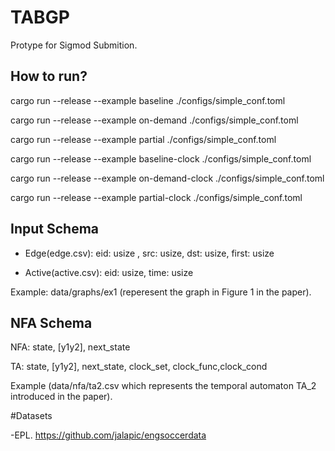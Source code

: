 # TABGP
Protype for Sigmod Submition.

## How to run? 

cargo run --release --example baseline ./configs/simple_conf.toml

cargo run --release --example on-demand ./configs/simple_conf.toml

cargo run --release --example partial ./configs/simple_conf.toml

cargo run --release --example baseline-clock ./configs/simple_conf.toml

cargo run --release --example on-demand-clock ./configs/simple_conf.toml

cargo run --release --example partial-clock ./configs/simple_conf.toml


## Input Schema
- Edge(edge.csv): eid: usize , src: usize, dst: usize, first: usize 

- Active(active.csv): eid: usize, time: usize

Example: data/graphs/ex1 (reperesent the graph in Figure 1 in the paper).

## NFA Schema
NFA: state, [y1y2], next_state

TA: state, [y1y2], next_state, clock_set, clock_func,clock_cond

Example (data/nfa/ta2.csv which represents the temporal automaton TA_2 introduced in the paper).

#Datasets

-EPL. https://github.com/jalapic/engsoccerdata

